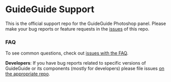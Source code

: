 # GuideGuide Support

This is the official support repo for the GuideGuide Photoshop panel. Please make your bug reports or feature requests in the [issues](https://github.com/guideguide/support/issues) of this repo.

### FAQ

To see common questions, check out [issues with the FAQ](https://github.com/guideguide/support/issues?q=is%3Aclosed+label%3AFAQ).


**Developers**: If you have bug reports related to specific versions of GuideGuide or its components (mostly for developers) please file issues [on the appropriate repo](https://github.com/guideguide/).
